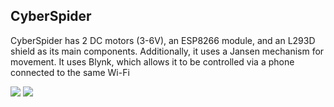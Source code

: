 ## CyberSpider

CyberSpider has 2 DC motors (3-6V), an ESP8266 module, and an L293D shield as its main components. Additionally, it uses a Jansen mechanism for movement. It uses Blynk, which allows it to be controlled via a phone connected to the same Wi-Fi

<img src="https://github.com/NicolasAuersvalt/Projects/blob/main/Rob%C3%B3tica/Cyber_aranha/imagens/cyber.jpg">

<img src="https://github.com/NicolasAuersvalt/Projects/blob/main/Rob%C3%B3tica/Cyber_aranha/imagens/cyber2.jpg">
